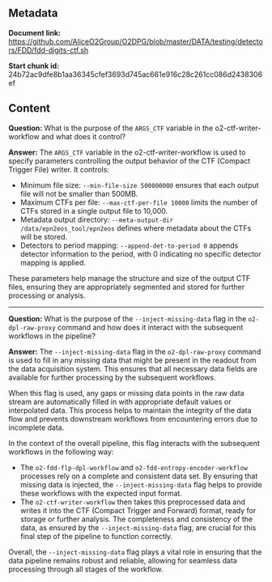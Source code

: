 ## Metadata

**Document link:** https://github.com/AliceO2Group/O2DPG/blob/master/DATA/testing/detectors/FDD/fdd-digits-ctf.sh

**Start chunk id:** 24b72ac9dfe8b1aa36345cfef3693d745ac661e916c28c261cc086d2438306ef

## Content

**Question:** What is the purpose of the `ARGS_CTF` variable in the o2-ctf-writer-workflow and what does it control?

**Answer:** The `ARGS_CTF` variable in the o2-ctf-writer-workflow is used to specify parameters controlling the output behavior of the CTF (Compact Trigger File) writer. It controls:

- Minimum file size: `--min-file-size 500000000` ensures that each output file will not be smaller than 500MB.
- Maximum CTFs per file: `--max-ctf-per-file 10000` limits the number of CTFs stored in a single output file to 10,000.
- Metadata output directory: `--meta-output-dir /data/epn2eos_tool/epn2eos` defines where metadata about the CTFs will be stored.
- Detectors to period mapping: `--append-det-to-period 0` appends detector information to the period, with 0 indicating no specific detector mapping is applied.

These parameters help manage the structure and size of the output CTF files, ensuring they are appropriately segmented and stored for further processing or analysis.

---

**Question:** What is the purpose of the `--inject-missing-data` flag in the `o2-dpl-raw-proxy` command and how does it interact with the subsequent workflows in the pipeline?

**Answer:** The `--inject-missing-data` flag in the `o2-dpl-raw-proxy` command is used to fill in any missing data that might be present in the readout from the data acquisition system. This ensures that all necessary data fields are available for further processing by the subsequent workflows.

When this flag is used, any gaps or missing data points in the raw data stream are automatically filled in with appropriate default values or interpolated data. This process helps to maintain the integrity of the data flow and prevents downstream workflows from encountering errors due to incomplete data.

In the context of the overall pipeline, this flag interacts with the subsequent workflows in the following way:
- The `o2-fdd-flp-dpl-workflow` and `o2-fdd-entropy-encoder-workflow` processes rely on a complete and consistent data set. By ensuring that missing data is injected, the `--inject-missing-data` flag helps to provide these workflows with the expected input format.
- The `o2-ctf-writer-workflow` then takes this preprocessed data and writes it into the CTF (Compact Trigger and Forward) format, ready for storage or further analysis. The completeness and consistency of the data, as ensured by the `--inject-missing-data` flag, are crucial for this final step of the pipeline to function correctly.

Overall, the `--inject-missing-data` flag plays a vital role in ensuring that the data pipeline remains robust and reliable, allowing for seamless data processing through all stages of the workflow.